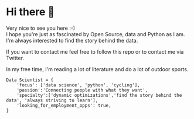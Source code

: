 # Hi there 👋

Very nice to see you here :-)  
I hope you're just as fascinated by Open Source, data and Python as I am.  
I'm always interested to find the story behind the data.  

If you want to contact me feel free to follow this repo or to contact me via Twitter.  

In my free time, I'm reading a lot of literature and do a lot of outdoor sports.  

```
Data Scientist = {
    'focus': ['data science', 'python', 'cycling'],
    'passion':'Connecting people with what they want',
    'specialty':['dynamic optimizations','find the story behind the data', 'always striving to learn'],
    'looking_for_employment_opps': true,
}
```
